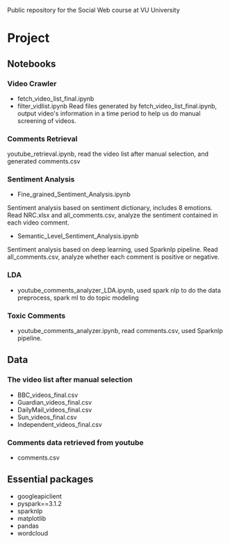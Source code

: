 Public repository for the Social Web course at VU University
# Project
## Notebooks
### Video Crawler 
- fetch_video_list_final.ipynb
- filter_vidlist.ipynb
Read files generated by fetch_video_list_final.ipynb, output video's information in a time period to help us do manual screening of videos.

### Comments Retrieval
youtube_retrieval.ipynb, read the video list after manual selection, and generated comments.csv
### Sentiment Analysis
- Fine_grained_Sentiment_Analysis.ipynb

Sentiment analysis based on sentiment dictionary, includes 8 emotions. Read NRC.xlsx and all_comments.csv, analyze the sentiment contained in each video comment.

- Semantic_Level_Sentiment_Analysis.ipynb

Sentiment analysis based on deep learning, used Sparknlp pipeline. Read all_comments.csv, analyze whether each comment is positive or negative.
### LDA
- youtube_comments_analyzer_LDA.ipynb, used spark nlp to do the data preprocess, spark ml to do topic modeling
### Toxic Comments
- youtube_comments_analyzer.ipynb, read comments.csv, used Sparknlp pipeline.


## Data
### The video list after manual selection
- BBC_videos_final.csv
- Guardian_videos_final.csv
- DailyMail_videos_final.csv
- Sun_videos_final.csv
- Independent_videos_final.csv

### Comments data retrieved from youtube
- comments.csv

## Essential packages
- googleapiclient
- pyspark==3.1.2
- sparknlp
- matplotlib 
- pandas 
- wordcloud
